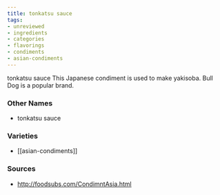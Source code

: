 ```yaml
---
title: tonkatsu sauce
tags:
- unreviewed
- ingredients
- categories
- flavorings
- condiments
- asian-condiments
---
```

tonkatsu sauce This Japanese condiment is used to make yakisoba. Bull Dog is a popular brand.

### Other Names

* tonkatsu sauce

### Varieties

* [[asian-condiments]]

### Sources
* http://foodsubs.com/CondimntAsia.html
